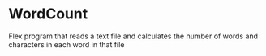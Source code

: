 # WordCount
Flex program that reads a text file and calculates the number of words and characters in each word in that file
